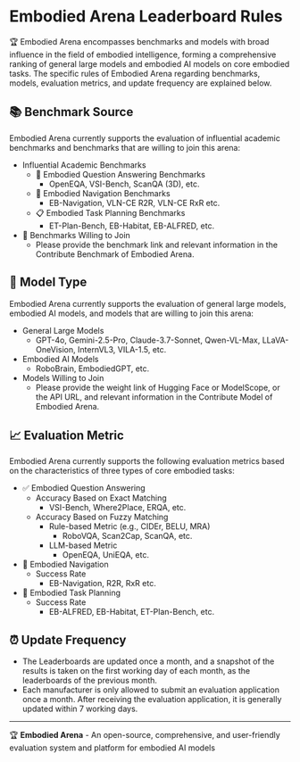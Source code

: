 # Embodied Arena Leaderboard Rules

🏆 Embodied Arena encompasses benchmarks and models with broad influence in the field of embodied intelligence, forming a comprehensive ranking of general large models and embodied AI models on core embodied tasks. The specific rules of Embodied Arena regarding benchmarks, models, evaluation metrics, and update frequency are explained below.

## 📚 Benchmark Source

Embodied Arena currently supports the evaluation of influential academic benchmarks and benchmarks that are willing to join this arena:

- Influential Academic Benchmarks
  - 🤔 Embodied Question Answering Benchmarks
    - OpenEQA, VSI-Bench, ScanQA (3D), etc.
  - 🧭 Embodied Navigation Benchmarks
    - EB-Navigation, VLN-CE R2R, VLN-CE RxR etc.
  - 📋 Embodied Task Planning Benchmarks
    - ET-Plan-Bench, EB-Habitat, EB-ALFRED, etc.
- 🚀 Benchmarks Willing to Join
  - Please provide the benchmark link and relevant information in the Contribute Benchmark of Embodied Arena.

## 🤖 Model Type

Embodied Arena currently supports the evaluation of general large models, embodied AI models, and models that are willing to join this arena:

- General Large Models
  - GPT-4o, Gemini-2.5-Pro, Claude-3.7-Sonnet, Qwen-VL-Max, LLaVA-OneVision, InternVL3, VILA-1.5, etc.
- Embodied AI Models
  - RoboBrain, EmbodiedGPT, etc.
- Models Willing to Join
  - Please provide the weight link of Hugging Face or ModelScope, or the API URL, and relevant information in the Contribute Model of Embodied Arena.

## 📈 Evaluation Metric

Embodied Arena currently supports the following evaluation metrics based on the characteristics of three types of core embodied tasks:

- ✅ Embodied Question Answering
  - Accuracy Based on Exact Matching
    - VSI-Bench, Where2Place, ERQA, etc.
  - Accuracy Based on Fuzzy Matching
    - Rule-based Metric (e.g., CIDEr, BELU, MRA)
      - RoboVQA, Scan2Cap, ScanQA, etc.
    - LLM-based Metric
      - OpenEQA, UniEQA, etc.
- 🧭 Embodied Navigation
  - Success Rate
    - EB-Navigation, R2R, RxR etc.
- 🧠 Embodied Task Planning
  - Success Rate
    - EB-ALFRED, EB-Habitat, ET-Plan-Bench, etc.

## ⏰ Update Frequency

- The Leaderboards are updated once a month, and a snapshot of the results is taken on the first working day of each month, as the leaderboards of the previous month.
- Each manufacturer is only allowed to submit an evaluation application once a month. After receiving the evaluation application, it is generally updated within 7 working days.

---

🏆 **Embodied Arena** - An open-source, comprehensive, and user-friendly evaluation system and platform for embodied AI models
